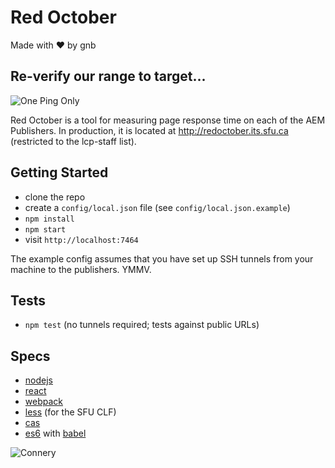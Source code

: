 # Red October
Made with ♥ by gnb

## Re-verify our range to target...
![One Ping Only](https://dl.dropboxusercontent.com/u/33854/onepingonly.gif)

Red October is a tool for measuring page response time on each of the AEM Publishers. In production, it is located at http://redoctober.its.sfu.ca (restricted to the lcp-staff list).

## Getting Started

* clone the repo
* create a `config/local.json` file (see `config/local.json.example`)
* `npm install`
* `npm start`
* visit `http://localhost:7464`

The example config assumes that you have set up SSH tunnels from your machine to the publishers. YMMV.

## Tests

* `npm test` (no tunnels required; tests against public URLs)

## Specs

* [nodejs](http://nodejs.org)
* [react](http://facebook.github.io/react/)
* [webpack](http://webpack.github.io/)
* [less](http://lesscss.org/) (for the SFU CLF)
* [cas](https://github.com/sfu/node-cas-sfu)
* [es6](http://es6rocks.com/) with [babel](https://babeljs.io/)

![Connery](https://dl.dropboxusercontent.com/u/33854/ezgif.com-resize.gif)
